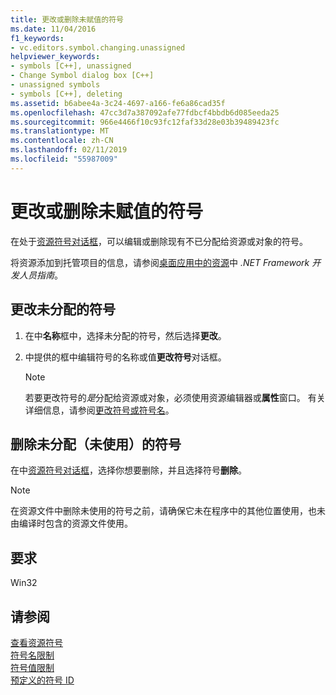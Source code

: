 ```yaml
---
title: 更改或删除未赋值的符号
ms.date: 11/04/2016
f1_keywords:
- vc.editors.symbol.changing.unassigned
helpviewer_keywords:
- symbols [C++], unassigned
- Change Symbol dialog box [C++]
- unassigned symbols
- symbols [C++], deleting
ms.assetid: b6abee4a-3c24-4697-a166-fe6a86cad35f
ms.openlocfilehash: 47cc3d7a387092afe77fdbcf4bbdb6d085eeda25
ms.sourcegitcommit: 966e4466f10c93fc12faf33d28e03b39489423fc
ms.translationtype: MT
ms.contentlocale: zh-CN
ms.lasthandoff: 02/11/2019
ms.locfileid: "55987009"
---
```

# <a name="changing-or-deleting-unassigned-symbols"></a>更改或删除未赋值的符号

在处于[资源符号对话框](../windows/resource-symbols-dialog-box.md)，可以编辑或删除现有不已分配给资源或对象的符号。

将资源添加到托管项目的信息，请参阅[桌面应用中的资源](/dotnet/framework/resources/index)中 *.NET Framework 开发人员指南*。

## <a name="to-change-an-unassigned-symbol"></a>更改未分配的符号

1. 在中**名称**框中，选择未分配的符号，然后选择**更改**。

1. 中提供的框中编辑符号的名称或值**更改符号**对话框。

   > [!NOTE]
   > 若要更改符号的*是*分配给资源或对象，必须使用资源编辑器或**属性**窗口。 有关详细信息，请参阅[更改符号或符号名](../windows/changing-a-symbol-or-symbol-name-id.md)。

## <a name="to-delete-an-unassigned-unused-symbol"></a>删除未分配（未使用）的符号

在中[资源符号对话框](../windows/resource-symbols-dialog-box.md)，选择你想要删除，并且选择符号**删除**。

   > [!NOTE]
   > 在资源文件中删除未使用的符号之前，请确保它未在程序中的其他位置使用，也未由编译时包含的资源文件使用。

## <a name="requirements"></a>要求

Win32

## <a name="see-also"></a>请参阅

[查看资源符号](../windows/viewing-resource-symbols.md)<br/>
[符号名限制](../windows/symbol-name-restrictions.md)<br/>
[符号值限制](../windows/symbol-value-restrictions.md)<br/>
[预定义的符号 ID](../windows/predefined-symbol-ids.md)